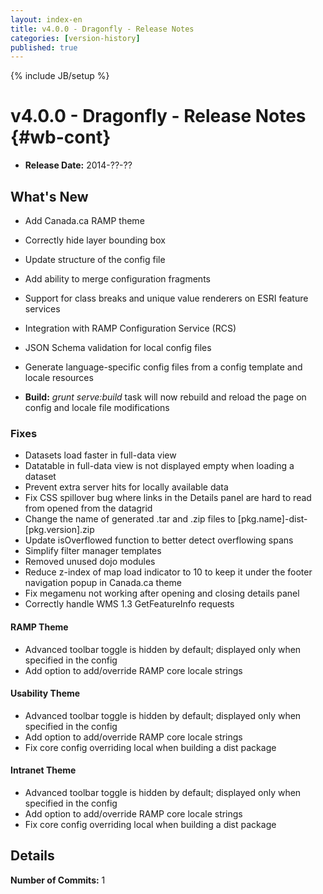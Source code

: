 ```yaml
---
layout: index-en
title: v4.0.0 - Dragonfly - Release Notes
categories: [version-history]
published: true
---
```

{% include JB/setup %}

# v4.0.0 - Dragonfly - Release Notes {#wb-cont}

<div class="toc"></div>

* **Release Date:** 2014-??-??

## What's New

* Add Canada.ca RAMP theme
* Correctly hide layer bounding box
* Update structure of the config file
* Add ability to merge configuration fragments
* Support for class breaks and unique value renderers on ESRI feature services
* Integration with RAMP Configuration Service (RCS)
* JSON Schema validation for local config files
* Generate language-specific config files from a config template and locale resources

* __Build:__ _grunt serve:build_ task will now rebuild and reload the page on config and locale file modifications

### Fixes

* Datasets load faster in full-data view
* Datatable in full-data view is not displayed empty when loading a dataset
* Prevent extra server hits for locally available data
* Fix CSS spillover bug where links in the Details panel are hard to read from opened from the datagrid
* Change the name of generated .tar and .zip files to \[pkg.name\]-dist-\[pkg.version\].zip
* Update isOverflowed function to better detect overflowing spans
* Simplify filter manager templates
* Removed unused dojo modules
* Reduce z-index of map load indicator to 10 to keep it under the footer navigation popup in Canada.ca theme
* Fix megamenu not working after opening and closing details panel
* Correctly handle WMS 1.3 GetFeatureInfo requests

#### RAMP Theme

* Advanced toolbar toggle is hidden by default; displayed only when specified in the config
* Add option to add/override RAMP core locale strings

#### Usability Theme

* Advanced toolbar toggle is hidden by default; displayed only when specified in the config
* Add option to add/override RAMP core locale strings
* Fix core config overriding local when building a dist package

#### Intranet Theme

* Advanced toolbar toggle is hidden by default; displayed only when specified in the config
* Add option to add/override RAMP core locale strings
* Fix core config overriding local when building a dist package


## Details

**Number of Commits:** 1
